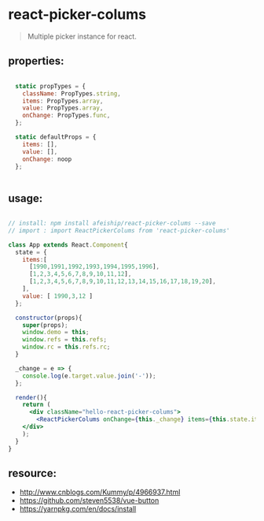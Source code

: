 # react-picker-colums
> Multiple picker instance for react.


## properties:
```javascript

  static propTypes = {
    className: PropTypes.string,
    items: PropTypes.array,
    value: PropTypes.array,
    onChange: PropTypes.func,
  };

  static defaultProps = {
    items: [],
    value: [],
    onChange: noop
  };
  
```

## usage:
```jsx

// install: npm install afeiship/react-picker-colums --save
// import : import ReactPickerColums from 'react-picker-colums'

class App extends React.Component{
  state = {
    items:[
      [1990,1991,1992,1993,1994,1995,1996],
      [1,2,3,4,5,6,7,8,9,10,11,12],
      [1,2,3,4,5,6,7,8,9,10,11,12,13,14,15,16,17,18,19,20],
    ],
    value: [ 1990,3,12 ]
  };

  constructor(props){
    super(props);
    window.demo = this;
    window.refs = this.refs;
    window.rc = this.refs.rc;
  }

  _change = e => {
    console.log(e.target.value.join('-'));
  };

  render(){
    return (
      <div className="hello-react-picker-colums">
        <ReactPickerColums onChange={this._change} items={this.state.items} value={this.state.value} ref='rc' />
    </div>
    );
  }
}

```



## resource:
+ http://www.cnblogs.com/Kummy/p/4966937.html
+ https://github.com/steven5538/vue-button
+ https://yarnpkg.com/en/docs/install

